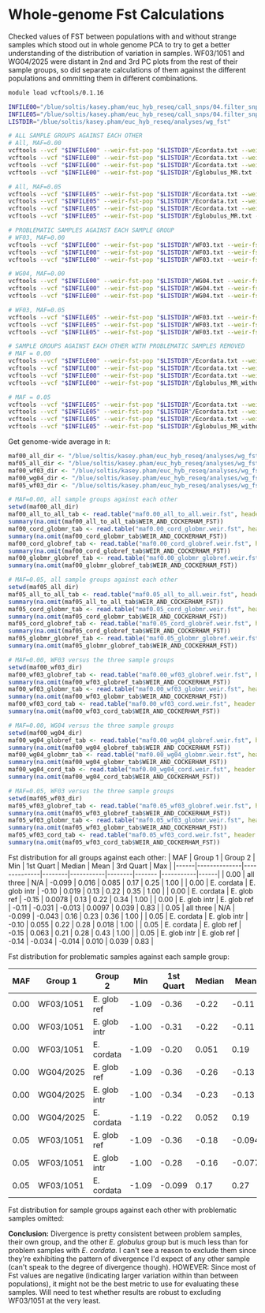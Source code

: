 # Whole-genome Fst Calculations
Checked values of FST between populations with and without strange samples which stood out in whole genome PCA to try to get a better understanding of the distribution of variation in samples. WF03/1051 and WG04/2025 were distant in 2nd and 3rd PC plots from the rest of their sample groups, so did separate calculations of them against the different populations and ommitting them in different combinations.

```bash
module load vcftools/0.1.16

INFILE00="/blue/soltis/kasey.pham/euc_hyb_reseq/call_snps/04.filter_snps/maf0.00/meehan_all_fil_maf0.00_snps.vcf"
INFILE05="/blue/soltis/kasey.pham/euc_hyb_reseq/call_snps/04.filter_snps/maf0.05/meehan_all_fil_maf0.05_snps.vcf"
LISTDIR="/blue/soltis/kasey.pham/euc_hyb_reseq/analyses/wg_fst"

# ALL SAMPLE GROUPS AGAINST EACH OTHER
# All, MAF=0.00
vcftools --vcf "$INFILE00" --weir-fst-pop "$LISTDIR"/Ecordata.txt --weir-fst-pop "$LISTDIR"/Eglobulus_MR.txt --weir-fst-pop "$LISTDIR"/Eglobulus_ref.txt --out maf0.00_all_to_all
vcftools --vcf "$INFILE00" --weir-fst-pop "$LISTDIR"/Ecordata.txt --weir-fst-pop "$LISTDIR"/Eglobulus_MR.txt --out maf0.00_cord_globmr
vcftools --vcf "$INFILE00" --weir-fst-pop "$LISTDIR"/Ecordata.txt --weir-fst-pop "$LISTDIR"/Eglobulus_ref.txt --out maf0.00_cord_globref
vcftools --vcf "$INFILE00" --weir-fst-pop "$LISTDIR"/Eglobulus_MR.txt --weir-fst-pop "$LISTDIR"/Eglobulus_ref.txt --out maf0.00_globmr_globref

# All, MAF=0.05
vcftools --vcf "$INFILE05" --weir-fst-pop "$LISTDIR"/Ecordata.txt --weir-fst-pop "$LISTDIR"/Eglobulus_MR.txt --weir-fst-pop "$LISTDIR"/Eglobulus_ref.txt --out maf0.05_all_to_all
vcftools --vcf "$INFILE05" --weir-fst-pop "$LISTDIR"/Ecordata.txt --weir-fst-pop "$LISTDIR"/Eglobulus_MR.txt --out maf0.05_cord_globmr
vcftools --vcf "$INFILE05" --weir-fst-pop "$LISTDIR"/Ecordata.txt --weir-fst-pop "$LISTDIR"/Eglobulus_ref.txt --out maf0.05_cord_globref
vcftools --vcf "$INFILE05" --weir-fst-pop "$LISTDIR"/Eglobulus_MR.txt --weir-fst-pop "$LISTDIR"/Eglobulus_ref.txt --out maf0.05_globmr_globref

# PROBLEMATIC SAMPLES AGAINST EACH SAMPLE GROUP
# WF03, MAF=0.00
vcftools --vcf "$INFILE00" --weir-fst-pop "$LISTDIR"/WF03.txt --weir-fst-pop "$LISTDIR"/Eglobulus_ref_withoutWF03.txt --out maf0.00_wf03_globref
vcftools --vcf "$INFILE00" --weir-fst-pop "$LISTDIR"/WF03.txt --weir-fst-pop "$LISTDIR"/Eglobulus_MR.txt --out maf0.00_wf03_globmr
vcftools --vcf "$INFILE00" --weir-fst-pop "$LISTDIR"/WF03.txt --weir-fst-pop "$LISTDIR"/Ecordata.txt --out maf0.00_wf03_cord

# WG04, MAF=0.00
vcftools --vcf "$INFILE00" --weir-fst-pop "$LISTDIR"/WG04.txt --weir-fst-pop "$LISTDIR"/Eglobulus_ref.txt --out maf0.00_wg04_globref
vcftools --vcf "$INFILE00" --weir-fst-pop "$LISTDIR"/WG04.txt --weir-fst-pop "$LISTDIR"/Eglobulus_MR_withoutWG04.txt --out maf0.00_wg04_globmr
vcftools --vcf "$INFILE00" --weir-fst-pop "$LISTDIR"/WG04.txt --weir-fst-pop "$LISTDIR"/Ecordata.txt --out maf0.00_wg04_cord

# WF03, MAF=0.05
vcftools --vcf "$INFILE05" --weir-fst-pop "$LISTDIR"/WF03.txt --weir-fst-pop "$LISTDIR"/Eglobulus_ref_withoutWF03.txt --out maf0.05_wf03_globref
vcftools --vcf "$INFILE05" --weir-fst-pop "$LISTDIR"/WF03.txt --weir-fst-pop "$LISTDIR"/Eglobulus_MR.txt --out maf0.05_wf03_globmr
vcftools --vcf "$INFILE05" --weir-fst-pop "$LISTDIR"/WF03.txt --weir-fst-pop "$LISTDIR"/Ecordata.txt --out maf0.05_wf03_cord

# SAMPLE GROUPS AGAINST EACH OTHER WITH PROBLEMATIC SAMPLES REMOVED
# MAF = 0.00
vcftools --vcf "$INFILE00" --weir-fst-pop "$LISTDIR"/Ecordata.txt --weir-fst-pop "$LISTDIR"/Eglobulus_MR_withoutWG04.txt --weir-fst-pop "$LISTDIR"/Eglobulus_ref_withoutWF03.txt --out maf0.00_all_to_all
vcftools --vcf "$INFILE00" --weir-fst-pop "$LISTDIR"/Ecordata.txt --weir-fst-pop "$LISTDIR"/Eglobulus_MR_withoutWG04.txt --out maf0.00_cord_globmr
vcftools --vcf "$INFILE00" --weir-fst-pop "$LISTDIR"/Ecordata.txt --weir-fst-pop "$LISTDIR"/Eglobulus_ref_withoutWF03.txt --out maf0.00_cord_globref
vcftools --vcf "$INFILE00" --weir-fst-pop "$LISTDIR"/Eglobulus_MR_withoutWG04.txt --weir-fst-pop "$LISTDIR"/Eglobulus_ref_withoutWF03.txt --out maf0.00_globmr_globref

# MAF = 0.05
vcftools --vcf "$INFILE05" --weir-fst-pop "$LISTDIR"/Ecordata.txt --weir-fst-pop "$LISTDIR"/Eglobulus_MR_withoutWG04.txt --weir-fst-pop "$LISTDIR"/Eglobulus_ref_withoutWF03.txt --out maf0.05_all_to_all
vcftools --vcf "$INFILE05" --weir-fst-pop "$LISTDIR"/Ecordata.txt --weir-fst-pop "$LISTDIR"/Eglobulus_MR_withoutWG04.txt --out maf0.05_cord_globmr
vcftools --vcf "$INFILE05" --weir-fst-pop "$LISTDIR"/Ecordata.txt --weir-fst-pop "$LISTDIR"/Eglobulus_ref_withoutWF03.txt --out maf0.05_cord_globref
vcftools --vcf "$INFILE05" --weir-fst-pop "$LISTDIR"/Eglobulus_MR_withoutWG04.txt --weir-fst-pop "$LISTDIR"/Eglobulus_ref_withoutWF03.txt --out maf0.05_globmr_globref
```

Get genome-wide average in `R`:

```R
maf00_all_dir <- "/blue/soltis/kasey.pham/euc_hyb_reseq/analyses/wg_fst/maf0.00_all"
maf05_all_dir <- "/blue/soltis/kasey.pham/euc_hyb_reseq/analyses/wg_fst/maf0.05_all"
maf00_wf03_dir <- "/blue/soltis/kasey.pham/euc_hyb_reseq/analyses/wg_fst/maf0.00_wf03"
maf00_wg04_dir <- "/blue/soltis/kasey.pham/euc_hyb_reseq/analyses/wg_fst/maf0.00_wg04"
maf05_wf03_dir <- "/blue/soltis/kasey.pham/euc_hyb_reseq/analyses/wg_fst/maf0.05_wf03"

# MAF=0.00, all sample groups against each other
setwd(maf00_all_dir)
maf00_all_to_all_tab <- read.table("maf0.00_all_to_all.weir.fst", header = TRUE, na.strings = "-nan")
summary(na.omit(maf00_all_to_all_tab$WEIR_AND_COCKERHAM_FST))
maf00_cord_globmr_tab <- read.table("maf0.00_cord_globmr.weir.fst", header = TRUE, na.strings = "-nan")
summary(na.omit(maf00_cord_globmr_tab$WEIR_AND_COCKERHAM_FST))
maf00_cord_globref_tab <- read.table("maf0.00_cord_globref.weir.fst", header = TRUE, na.strings = "-nan")
summary(na.omit(maf00_cord_globref_tab$WEIR_AND_COCKERHAM_FST))
maf00_globmr_globref_tab <- read.table("maf0.00_globmr_globref.weir.fst", header = TRUE, na.strings = "-nan")
summary(na.omit(maf00_globmr_globref_tab$WEIR_AND_COCKERHAM_FST))

# MAF=0.05, all sample groups against each other
setwd(maf05_all_dir)
maf05_all_to_all_tab <- read.table("maf0.05_all_to_all.weir.fst", header = TRUE, na.strings = "-nan")
summary(na.omit(maf05_all_to_all_tab$WEIR_AND_COCKERHAM_FST))
maf05_cord_globmr_tab <- read.table("maf0.05_cord_globmr.weir.fst", header = TRUE, na.strings = "-nan")
summary(na.omit(maf05_cord_globmr_tab$WEIR_AND_COCKERHAM_FST))
maf05_cord_globref_tab <- read.table("maf0.05_cord_globref.weir.fst", header = TRUE, na.strings = "-nan")
summary(na.omit(maf05_cord_globref_tab$WEIR_AND_COCKERHAM_FST))
maf05_globmr_globref_tab <- read.table("maf0.05_globmr_globref.weir.fst", header = TRUE, na.strings = "-nan")
summary(na.omit(maf05_globmr_globref_tab$WEIR_AND_COCKERHAM_FST))

# MAF=0.00, WF03 versus the three sample groups
setwd(maf00_wf03_dir)
maf00_wf03_globref_tab <- read.table("maf0.00_wf03_globref.weir.fst", header = TRUE, na.strings = "-nan")
summary(na.omit(maf00_wf03_globref_tab$WEIR_AND_COCKERHAM_FST))
maf00_wf03_globmr_tab <- read.table("maf0.00_wf03_globmr.weir.fst", header = TRUE, na.strings = "-nan")
summary(na.omit(maf00_wf03_globmr_tab$WEIR_AND_COCKERHAM_FST))
maf00_wf03_cord_tab <- read.table("maf0.00_wf03_cord.weir.fst", header = TRUE, na.strings = "-nan")
summary(na.omit(maf00_wf03_cord_tab$WEIR_AND_COCKERHAM_FST))

# MAF=0.00, WG04 versus the three sample groups
setwd(maf00_wg04_dir)
maf00_wg04_globref_tab <- read.table("maf0.00_wg04_globref.weir.fst", header = TRUE, na.strings = "-nan")
summary(na.omit(maf00_wg04_globref_tab$WEIR_AND_COCKERHAM_FST))
maf00_wg04_globmr_tab <- read.table("maf0.00_wg04_globmr.weir.fst", header = TRUE, na.strings = "-nan")
summary(na.omit(maf00_wg04_globmr_tab$WEIR_AND_COCKERHAM_FST))
maf00_wg04_cord_tab <- read.table("maf0.00_wg04_cord.weir.fst", header = TRUE, na.strings = "-nan")
summary(na.omit(maf00_wg04_cord_tab$WEIR_AND_COCKERHAM_FST))

# MAF=0.05, WF03 versus the three sample groups
setwd(maf05_wf03_dir)
maf05_wf03_globref_tab <- read.table("maf0.05_wf03_globref.weir.fst", header = TRUE, na.strings = "-nan")
summary(na.omit(maf05_wf03_globref_tab$WEIR_AND_COCKERHAM_FST))
maf05_wf03_globmr_tab <- read.table("maf0.05_wf03_globmr.weir.fst", header = TRUE, na.strings = "-nan")
summary(na.omit(maf05_wf03_globmr_tab$WEIR_AND_COCKERHAM_FST))
maf05_wf03_cord_tab <- read.table("maf0.05_wf03_cord.weir.fst", header = TRUE, na.strings = "-nan")
summary(na.omit(maf05_wf03_cord_tab$WEIR_AND_COCKERHAM_FST))
```

Fst distribution for all groups against each other:
| MAF  | Group 1      | Group 2      | Min    | 1st Quart | Median | Mean   | 3rd Quart | Max  |
|------|--------------|--------------|--------|-----------|--------|------- |-----------|------|
| 0.00 | all three    | N/A          | -0.099 | 0.016     | 0.085  | 0.17   | 0.25      | 1.00 |
| 0.00 | E. cordata   | E. glob intr | -0.10  | 0.019     | 0.13   | 0.22   | 0.35      | 1.00 |
| 0.00 | E. cordata   | E. glob ref  | -0.15  | 0.0078    | 0.13   | 0.22   | 0.34      | 1.00 |
| 0.00 | E. glob intr | E. glob ref  | -0.11  | -0.031    | -0.013 | 0.0097 | 0.039     | 0.83 |
| 0.05 | all three    | N/A          | -0.099 | -0.043    | 0.16   | 0.23   | 0.36      | 1.00 |
| 0.05 | E. cordata   | E. glob intr | -0.10  | 0.055     | 0.22   | 0.28   | 0.018     | 1.00 |
| 0.05 | E. cordata   | E. glob ref  | -0.15  | 0.063     | 0.21   | 0.28   | 0.43      | 1.00 |
| 0.05 | E. glob intr | E. glob ref  | -0.14  | -0.034    | -0.014 | 0.010  | 0.039     | 0.83 |

Fst distribution for problematic samples against each sample group:

| MAF  | Group 1   | Group 2      | Min   | 1st Quart | Median | Mean  | 3rd Quart | Max  |
|------|-----------|--------------|-------|-----------|--------|------ |-----------|------|
| 0.00 | WF03/1051 | E. glob ref  | -1.09 | -0.36     | -0.22  | -0.11 | 0.056     | 1.00 |
| 0.00 | WF03/1051 | E. glob intr | -1.00 | -0.31     | -0.22  | -0.11 | 0.018     | 1.00 |
| 0.00 | WF03/1051 | E. cordata   | -1.09 | -0.20     | 0.051  | 0.19  | 0.72      | 1.00 |
| 0.00 | WG04/2025 | E. glob ref  | -1.09 | -0.36     | -0.26  | -0.13 | 0.00      | 1.00 |
| 0.00 | WG04/2025 | E. glob intr | -1.00 | -0.34     | -0.23  | -0.13 | -0.03     | 1.00 |
| 0.00 | WG04/2025 | E. cordata   | -1.19 | -0.22     | 0.052  | 0.19  | 0.76      | 1.00 |
| 0.05 | WF03/1051 | E. glob ref  | -1.09 | -0.36     | -0.18  | -0.094| 0.074     | 1.00 |
| 0.05 | WF03/1051 | E. glob intr | -1.00 | -0.28     | -0.16  | -0.077| 0.062     | 1.00 |
| 0.05 | WF03/1051 | E. cordata   | -1.09 | -0.099    | 0.17   | 0.27  | 0.82      | 1.00 |

Fst distribution for sample groups against each other with problematic samples omitted:


**Conclusion:** Divergence is pretty consistent between problem samples, their own group, and the other _E. globulus_ group but is much less than for problem samples with _E. cordata_. I can't see a reason to exclude them since they're exhibiting the pattern of divergence I'd expect of any other sample (can't speak to the degree of divergence though). HOWEVER: Since most of Fst values are negative (indicating larger variation within than between populations), it might not be the best metric to use for evaluating these samples. Will need to test whether results are robust to excluding WF03/1051 at the very least.